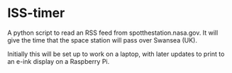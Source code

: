 # ISS-timer
A python script to read an RSS feed from spotthestation.nasa.gov. It will give the time that the space station will pass over Swansea (UK).

Initially this will be set up to work on a laptop, with later updates to print to an e-ink display on a Raspberry Pi.
